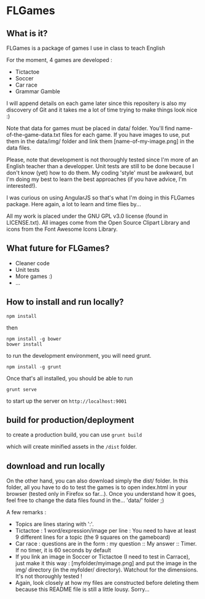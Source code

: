 # FLGames

## What is it?
FLGames is a package of games I use in class to teach English

For the moment, 4 games are developed :
- Tictactoe
- Soccer
- Car race
- Grammar Gamble

I will append details on each game later since this repositery is also my discovery of Git and it takes me a lot of time trying to make things look nice :)

Note that data for games must be placed in data/ folder. You'll find name-of-the-game-data.txt files for each game. If you have images to use, put them in the data/img/ folder and link them [name-of-my-image.png] in the data files.

Please, note that development is not thoroughly tested since I'm more of an English teacher than a developper. Unit tests are still to be done because I don't know (yet) how to do them. My coding 'style' must be awkward, but I'm doing my best to learn the best approaches (if you have advice, I'm interested!).

I was curious on using AngularJS so that's what I'm doing in this FLGames package. Here again, a lot to learn and time flies by...

All my work is placed under the GNU GPL v3.0 license (found in LICENSE.txt).
All images come from the Open Source Clipart Library and icons from the Font Awesome Icons Library.

## What future for FLGames?

- Cleaner code
- Unit tests
- More games :)
- ...



## How to install and run locally?

```
npm install
```
then
```
npm install -g bower
bower install
```

to run the development environment, you will need grunt.
```
npm install -g grunt
```

Once that's all installed, you should be able to run
```
grunt serve
```
to start up the server on `http://localhost:9001`

## build for production/deployment

to create a production build, you can use
`grunt build`

which will create minified assets in the `/dist` folder.


## download and run locally

On the other hand, you can also download simply the dist/ folder. In this folder, all you have to do to test the games is to open index.html in your browser (tested only in Firefox so far...). Once you understand how it goes, feel free to change the data files found in the... 'data/' folder ;)

A few remarks :
- Topics are lines staring with ':'.
- Tictactoe : 1 word/expression/image per line : You need to have at least 9 different lines for a topic (the 9 squares on the gameboard)
- Car race : questions are in the form : my question :: My answer :: Timer. If no timer, it is 60 seconds by default
- If you link an image in Soccer or Tictactoe (I need to test in Carrace), just make it this way : [myfolder/myimage.png] and put the image in the img/ directory (in the myfolder/ directory). Watchout for the dimensions. It's not thoroughly tested !
- Again, look closely at how my files are constructed before deleting them because this README file is still a little lousy. Sorry...

